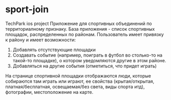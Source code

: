 # sport-join
TechPark ios project
Приложение для спортивных объединений по территориалному признаку.
База приложения - список спортивных площадок, распределенных по районам. Пользователь имеет привязку к району и имеет возможности:
  1. Добавлять отсутствующие площадки
  2. Создавать событие (например, поиграть в футбол во столько-то на такой-то площадке), о котором уведомляются другие в этом районе.
  3. Добавляться на другие события (отметиться, что придет играть)

На странице спортивной площадки отображаются люди, которые собираются там играть или играют, ее свойства (крытая/открытая, платная/бесплатная, освещаемая/без света, виды спорта итд), фотографии, местоположение на карте.
